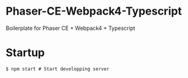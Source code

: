 # Phaser-CE-Webpack4-Typescript

Boilerplate for Phaser CE + Webpack4 + Typescript

# Startup

```
$ npm start # Start developping server
```

